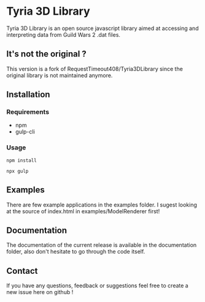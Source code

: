 # Tyria 3D Library

Tyria 3D Library is an open source javascript library aimed at accessing and interpreting data from Guild Wars 2 .dat files.

## It's not the original ?

This version is a fork of RequestTimeout408/Tyria3DLibrary since the original library is not maintained anymore.

## Installation

### Requirements

- npm
- gulp-cli

### Usage

`npm install`

`npx gulp`

## Examples

There are few example applications in the examples folder. I sugest looking at the source of index.html in examples/ModelRenderer first!

## Documentation

The documentation of the current release is available in the documentation folder, also don't hesitate to go through the code itself.

## Contact

If you have any questions, feedback or suggestions feel free to create a new issue here on github !
